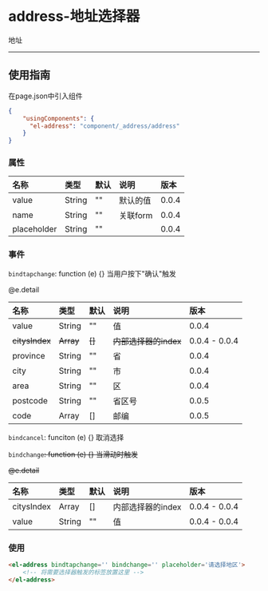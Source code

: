 # address-地址选择器

地址

---

## 使用指南

在page.json中引入组件

```json
{
    "usingComponents": {
      "el-address": "component/_address/address"
    }
}
```

### 属性

| 名称 | 类型 | 默认 | 说明 | 版本 |
| :--- | :--- | :--- | :--- | :--- |
| value | String | "" | 默认的值 | 0.0.4 |
| name | String | "" | 关联form | 0.0.4 |
| placeholder | String | "" |  | 0.0.4 |

### 事件

`bindtapchange`: function \(e\) {} 当用户按下"确认"触发

@e.detail

| 名称 | 类型 | 默认 | 说明 | 版本 |
| :--- | :--- | :--- | :--- | :--- |
| value | String | "" | 值 | 0.0.4 |
| ~~citysIndex~~ | ~~Array~~ | ~~\[\]~~ | ~~内部选择器的index~~ | 0.0.4 - 0.0.4 |
| province | String | "" | 省 | 0.0.4 |
| city | String | "" | 市 | 0.0.4 |
| area | String | "" | 区 | 0.0.4 |
| postcode | String | "" | 省区号 | 0.0.5 |
| code | Array | \[\] | 邮编 | 0.0.5 |

`bindcancel`: funciton \(e\) {} 取消选择

`bindchange`~~: function \(e\) {} 当滑动时触发~~

~~@e.detail~~

| 名称 | 类型 | 默认 | 说明 | 版本 |
| :--- | :--- | :--- | :--- | :--- |
| citysIndex | Array | \[\] | 内部选择器的index | 0.0.4 - 0.0.4 |
| value | String | "" | 值 | 0.0.4 - 0.0.4 |

### 使用

```html
<el-address bindtapchange='' bindchange='' placeholder='请选择地区'>
    <!-- 将需要选择器触发的标签放置这里 -->
</el-address>
```



